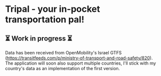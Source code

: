 # Tripal - your in-pocket transportation pal!

## **⏳ Work in progress ⏳**

Data has been received from OpenMobility's Israel GTFS (https://transitfeeds.com/p/ministry-of-transport-and-road-safety/820).<br />
The application will soon also support multiple countries, I'll stick with my country's data as an implementation of the first version.
